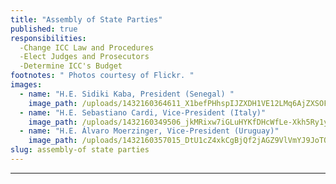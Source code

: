 ```yaml
---
title: "Assembly of State Parties"
published: true
responsibilities:
  -Change ICC Law and Procedures
  -Elect Judges and Prosecutors
  -Determine ICC's Budget
footnotes: " Photos courtesy of Flickr. "
images:
  - name: "H.E. Sidiki Kaba, President (Senegal) "
    image_path: /uploads/1432160364611_X1befPHhspIJZXDH1VE12LMq6AjZXSOFJQcSJfYH_4u2-LpJulMu9_Rnz_6UkRNi6Rq4cC587VJLhkXgUR9ohJfOCNOAyUPg%3Ds300
  - name: "H.E. Sebastiano Cardi, Vice-President (Italy)"
    image_path: /uploads/1432160349506_jkMRixw7iGLuHYKfDHcWfLe-Xkh5Ry1y3o_ve7wsUaI6inpWX3BIzfqkyp32bL3QGd7FYb3h7ywldQlP0FlddJH5AHyWLmE%3Ds1200
  - name: "H.E. Álvaro Moerzinger, Vice-President (Uruguay)"
    image_path: /uploads/1432160357015_DtU1cZ4xkCgBjQf2jAGZ9VlVmYJ9JoTOyhBmmbQtl_PZKP-Ji7so-j7YSe-bR3TDf-5Q0Pt02PqAHV64MtyfWP4UCrH0JSjT%3Ds1200
slug: assembly-of state parties
---
```

---
